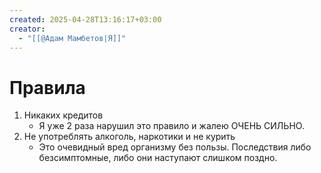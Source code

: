 ```yaml
---
created: 2025-04-28T13:16:17+03:00
creator:
  - "[[@Адам Мамбетов|Я]]"
---
```


# Правила

 1. Никаких кредитов
	 - Я уже 2 раза нарушил это правило и жалею ОЧЕНЬ СИЛЬНО.
 2. Не употреблять алкоголь, наркотики и не курить
	 - Это очевидный вред организму без пользы. Последствия либо безсимптомные, либо они наступают слишком поздно.
